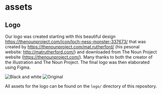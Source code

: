 # assets

## Logo

Our logo was created starting with this beautiful design https://thenounproject.com/icon/loch-ness-monster-337673/ that was created by https://thenounproject.com/mat.rutherford/ (his pesonal website: http://matrutherford.com/) and downloaded from The Noun Project website (https://thenounproject.com/). Many thanks to both the creator of the illustration and The Noun Project. The final logo was then elaborated using Figma.

![Black and white](https://user-images.githubusercontent.com/95046135/162925760-5b99d781-5849-4e24-b8f4-790115560210.png)
![Original](https://user-images.githubusercontent.com/95046135/162925766-a291cc30-d933-4adf-8614-dc120ace18c4.png)

All assets for the logo can be found on the `logo/` directory of this repository.
